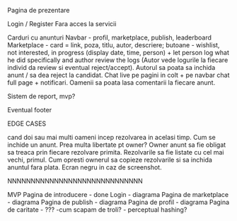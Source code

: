 Pagina de prezentare

Login / Register
Fara acces la servicii

Carduri cu anunturi
Navbar - profil, marketplace, publish, leaderboard
Marketplace - card = link, poza, titlu, autor, descriere; butoane - wishlist, not interested, in progress (display date, time, person) + let person log what he did specifically and author review the logs (Autor vede logurile la fiecare individ da review si eventual reject/accept).
Autorul sa poata sa inchida anunt / sa dea reject la candidat.
Chat live pe pagini in colt + pe navbar chat full page + notificari.
Oamenii sa poata lasa comentarii la fiecare anunt.

Sistem de report, mvp?

Eventual footer

EDGE CASES

cand doi sau mai multi oameni incep rezolvarea in acelasi timp.
Cum se inchide un anunt.
Prea multa libertate pt owner?
Owner anunt sa fie obligat sa treaca prin fiecare rezolvare primita.
Rezolvarile sa fie listate cu cel mai vechi, primul.
Cum opresti ownerul sa copieze rezolvarile si sa inchida anuntul fara plata.
Ecran negru in caz de screenshot.

NNNNNNNNNNNNNNNNNNNNNNNNNNNNN

MVP
Pagina de introducere - done
Login - diagrama
Pagina de marketplace - diagrama
Pagina de publish - diagrama
Pagina de profil - diagrama
Pagina de caritate - ???
-cum scapam de troli? - perceptual hashing?
